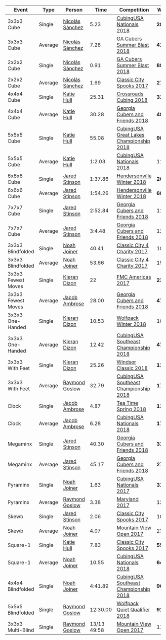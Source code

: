 |Event|Type|Person|Time|Competition|WR|CR|NR
|--|--|--|--|--|--|--|--|
|3x3x3 Cube|Single|[Nicolás Sánchez](https://www.worldcubeassociation.org/persons/2015SANC11)|5.23|[CubingUSA Nationals 2018](https://www.worldcubeassociation.org/competitions/CubingUSANationals2018)|**28**|12|**10**
|3x3x3 Cube|Average|[Nicolás Sánchez](https://www.worldcubeassociation.org/persons/2015SANC11)|7.28|[GA Cubers Summer Blast 2018](https://www.worldcubeassociation.org/competitions/GACubersSummerBlast2018)|**41**|18|15
|2x2x2 Cube|Single|[Nicolás Sánchez](https://www.worldcubeassociation.org/persons/2015SANC11)|0.91|[GA Cubers Summer Blast 2018](https://www.worldcubeassociation.org/competitions/GACubersSummerBlast2018)|**88**|25|13
|2x2x2 Cube|Average|[Nicolás Sánchez](https://www.worldcubeassociation.org/persons/2015SANC11)|1.69|[Classic City Spooks 2017](https://www.worldcubeassociation.org/competitions/ClassicCitySpooks2017)|**27**|**10**|**10**
|4x4x4 Cube|Single|[Katie Hull](https://www.worldcubeassociation.org/persons/2010HULL01)|25.31|[Crossroads Cubing 2018](https://www.worldcubeassociation.org/competitions/CrossroadsCubing2018)|**31**|14|**10**
|4x4x4 Cube|Average|[Katie Hull](https://www.worldcubeassociation.org/persons/2010HULL01)|30.28|[Georgia Cubers and Friends 2018](https://www.worldcubeassociation.org/competitions/GACubers2018)|**48**|13|**10**
|5x5x5 Cube|Single|[Katie Hull](https://www.worldcubeassociation.org/persons/2010HULL01)|55.08|[CubingUSA Great Lakes Championship 2018](https://www.worldcubeassociation.org/competitions/GreatLakesChampionship2018)|**98**|26|20
|5x5x5 Cube|Average|[Katie Hull](https://www.worldcubeassociation.org/persons/2010HULL01)|1:2.03|[CubingUSA Nationals 2018](https://www.worldcubeassociation.org/competitions/CubingUSANationals2018)|111|30|24
|6x6x6 Cube|Single|[Jared Stinson](https://www.worldcubeassociation.org/persons/2014STIN01)|1:37.86|[Hendersonville Winter 2018](https://www.worldcubeassociation.org/competitions/HendersonvilleWinter2018)|**26**|**8**|**7**
|6x6x6 Cube|Average|[Jared Stinson](https://www.worldcubeassociation.org/persons/2014STIN01)|1:54.26|[Hendersonville Winter 2018](https://www.worldcubeassociation.org/competitions/HendersonvilleWinter2018)|**68**|14|13
|7x7x7 Cube|Single|[Jared Stinson](https://www.worldcubeassociation.org/persons/2014STIN01)|2:52.84|[Georgia Cubers and Friends 2018](https://www.worldcubeassociation.org/competitions/GACubers2018)|111|27|23
|7x7x7 Cube|Average|[Jared Stinson](https://www.worldcubeassociation.org/persons/2014STIN01)|3:4.48|[Georgia Cubers and Friends 2018](https://www.worldcubeassociation.org/competitions/GACubers2018)|120|28|25
|3x3x3 Blindfolded|Single|[Noah Joiner](https://www.worldcubeassociation.org/persons/2015JOIN01)|40.41|[Classic City 4 Charity 2017](https://www.worldcubeassociation.org/competitions/ClassicCity4Charity2017)|180|34|25
|3x3x3 Blindfolded|Average|[Noah Joiner](https://www.worldcubeassociation.org/persons/2015JOIN01)|53.66|[Classic City 4 Charity 2017](https://www.worldcubeassociation.org/competitions/ClassicCity4Charity2017)|150|30|24
|3x3x3 Fewest Moves|Single|[Kieran Dizon](https://www.worldcubeassociation.org/persons/2015DIZO02)|22|[FMC Americas 2017](https://www.worldcubeassociation.org/competitions/FMCAmericas2017)|**23**|**3**|**3**
|3x3x3 Fewest Moves|Average|[Jacob Ambrose](https://www.worldcubeassociation.org/persons/2010AMBR01)|28.00|[Georgia Cubers and Friends 2018](https://www.worldcubeassociation.org/competitions/GACubers2018)|**47**|11|11
|3x3x3 One-Handed|Single|[Kieran Dizon](https://www.worldcubeassociation.org/persons/2015DIZO02)|10.53|[Wolfpack Winter 2018](https://www.worldcubeassociation.org/competitions/WolfpackWinter2018)|109|31|26
|3x3x3 One-Handed|Average|[Kieran Dizon](https://www.worldcubeassociation.org/persons/2015DIZO02)|12.42|[CubingUSA Southeast Championship 2018](https://www.worldcubeassociation.org/competitions/SEChamp2018)|**47**|15|11
|3x3x3 With Feet|Single|[Kieran Dizon](https://www.worldcubeassociation.org/persons/2015DIZO02)|25.26|[Windsor Classic 2018](https://www.worldcubeassociation.org/competitions/WindsorClassic2018)|**11**|**3**|**3**
|3x3x3 With Feet|Average|[Raymond Goslow](https://www.worldcubeassociation.org/persons/2014GOSL01)|32.79|[CubingUSA Southeast Championship 2018](https://www.worldcubeassociation.org/competitions/SEChamp2018)|**17**|**3**|**3**
|Clock|Single|[Jacob Ambrose](https://www.worldcubeassociation.org/persons/2010AMBR01)|4.87|[Tea Time Spring 2018](https://www.worldcubeassociation.org/competitions/TeaTimeSpring2018)|**11**|**2**|**2**
|Clock|Average|[Jacob Ambrose](https://www.worldcubeassociation.org/persons/2010AMBR01)|6.28|[CubingUSA Nationals 2018](https://www.worldcubeassociation.org/competitions/CubingUSANationals2018)|**17**|**5**|**5**
|Megaminx|Single|[Jared Stinson](https://www.worldcubeassociation.org/persons/2014STIN01)|40.30|[Georgia Cubers and Friends 2018](https://www.worldcubeassociation.org/competitions/GACubers2018)|**31**|11|**9**
|Megaminx|Average|[Jared Stinson](https://www.worldcubeassociation.org/persons/2014STIN01)|45.17|[Georgia Cubers and Friends 2018](https://www.worldcubeassociation.org/competitions/GACubers2018)|**27**|**10**|**10**
|Pyraminx|Single|[Noah Joiner](https://www.worldcubeassociation.org/persons/2015JOIN01)|1.63|[CubingUSA Nationals 2017](https://www.worldcubeassociation.org/competitions/CubingUSANationals2017)|**31**|**9**|**7**
|Pyraminx|Average|[Raymond Goslow](https://www.worldcubeassociation.org/persons/2014GOSL01)|3.38|[Maryland 2017](https://www.worldcubeassociation.org/competitions/Maryland2017)|125|31|25
|Skewb|Single|[Jared Stinson](https://www.worldcubeassociation.org/persons/2014STIN01)|2.06|[Classic City Spooks 2017](https://www.worldcubeassociation.org/competitions/ClassicCitySpooks2017)|105|20|17
|Skewb|Average|[Noah Joiner](https://www.worldcubeassociation.org/persons/2015JOIN01)|4.07|[Mountain View Open 2017](https://www.worldcubeassociation.org/competitions/MountainViewOpen2017)|237|61|49
|Square-1|Single|[Katie Hull](https://www.worldcubeassociation.org/persons/2010HULL01)|7.83|[Classic City Spooks 2017](https://www.worldcubeassociation.org/competitions/ClassicCitySpooks2017)|**55**|25|22
|Square-1|Average|[Noah Joiner](https://www.worldcubeassociation.org/persons/2015JOIN01)|10.55|[CubingUSA Nationals 2018](https://www.worldcubeassociation.org/competitions/CubingUSANationals2018)|**64**|29|27
|4x4x4 Blindfolded|Single|[Noah Joiner](https://www.worldcubeassociation.org/persons/2015JOIN01)|4:41.89|[CubingUSA Southeast Championship 2018](https://www.worldcubeassociation.org/competitions/SEChamp2018)|**96**|19|15
|5x5x5 Blindfolded|Single|[Raymond Goslow](https://www.worldcubeassociation.org/persons/2014GOSL01)|12:30.00|[Wolfpack Quiet Qualifier 2018](https://www.worldcubeassociation.org/competitions/WolfpackQuietQualifier2018)|**91**|16|13
|3x3x3 Multi-Blind|Single|[Raymond Goslow](https://www.worldcubeassociation.org/persons/2014GOSL01)|13/13 49:58|[Mountain View Open 2017](https://www.worldcubeassociation.org/competitions/MountainViewOpen2017)|110|22|16
